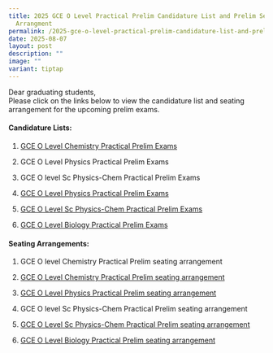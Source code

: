 ```yaml
---
title: 2025 GCE O Level Practical Prelim Candidature List and Prelim Seating
  Arrangment
permalink: /2025-gce-o-level-practical-prelim-candidature-list-and-prelim-seating-arrangment/
date: 2025-08-07
layout: post
description: ""
image: ""
variant: tiptap
---
```

<p>Dear graduating students,
<br>Please click on the links below to view the candidature list and seating
arrangement for the upcoming prelim exams.</p>
<h4>Candidature Lists:</h4>
<ol data-tight="true" class="tight">
<li>
<p><a href="/files/1_Candidature_list_GCE_O_Level_Chemistry_Practical_Exams_PRELIMS.pdf" rel="noopener noreferrer nofollow" target="_blank">GCE O Level Chemistry Practical Prelim Exams</a>
</p>
</li>
<li>
<p>GCE O Level Physics Practical Prelim Exams</p>
</li>
<li>
<p>GCE O level Sc Physics-Chem Practical Prelim Exams</p>
</li>
<li>
<p><a href="/files/2_Candidature_list_GCE_O_Level_Physics_Practical_Exams_PRELIMS.pdf" rel="noopener noreferrer nofollow" target="_blank">GCE O Level Physics Practical Prelim Exams</a>
</p>
</li>
<li>
<p><a href="/files/3_Candidature_list_GCE_O_Level_Sc_PhysChem_PRELIM_Exams_updated_12_Aug_2025.pdf" rel="noopener noreferrer nofollow" target="_blank">GCE O Level Sc Physics-Chem Practical Prelim Exams</a>
</p>
</li>
<li>
<p><a href="/files/4_Candidature_list_GCE_O_Level_Biology_Practical_PRELIMS.pdf" rel="noopener noreferrer nofollow" target="_blank">GCE O Level Biology Practical Prelim Exams</a>
</p>
</li>
</ol>
<p></p>
<h4>Seating Arrangements:</h4>
<ol data-tight="true" class="tight">
<li>
<p>GCE O level Chemistry Practical Prelim seating arrangement</p>
</li>
<li>
<p><a href="/files/1_2025_6092_Chem_Labs_PRELIM_seating_arrangement.pdf" rel="noopener noreferrer nofollow" target="_blank">GCE O Level Chemistry Practical Prelim seating arrangement</a>
</p>
</li>
<li>
<p><a href="/files/2_2025_6091_Physics_Labs_PRELIM_seating_arrangement.pdf" rel="noopener noreferrer nofollow" target="_blank">GCE O Level Physics Practical Prelim seating arrangement</a>
</p>
</li>
<li>
<p>GCE O level Sc Physics-Chem Practical Prelim seating arrangement</p>
</li>
<li>
<p><a href="/files/3_2025_5086_Chem_Labs_PRELIM_seating_arrangement_School_Website_Updated_12_Aug_2025.pdf" rel="noopener noreferrer nofollow" target="_blank">GCE O Level Sc Physics-Chem Practical Prelim seating arrangement</a>
</p>
</li>
<li>
<p><a href="/files/4_2025_6093_Bio_Labs_PRELIM_seating_arrangement.pdf" rel="noopener noreferrer nofollow" target="_blank">GCE O Level Biology Practical Prelim seating arrangement</a>
</p>
</li>
</ol>
<p></p>